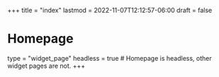 +++
title = "index"
lastmod = 2022-11-07T12:12:57-06:00
draft = false
# Homepage
type = "widget_page"
headless = true  # Homepage is headless, other widget pages are not.
+++

